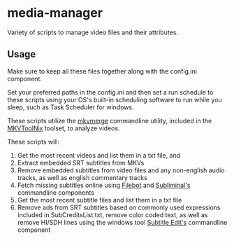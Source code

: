 # media-manager
Variety of scripts to manage video files and their attributes.

## Usage
Make sure to keep all these files together along with the config.ini component. 

Set your preferred paths in the config.ini and then set a run schedule to these scripts using your
OS's built-in scheduling software to run while you sleep, such as Task Scheduler for windows.

These scripts utilize the [mkvmerge](https://mkvtoolnix.download/doc/mkvmerge.html) commandline utility, included 
in the [MKVToolNix](https://mkvtoolnix.download/) toolset, to analyze videos.

These scripts will:

1. Get the most recent videos and list them in a txt file, and
2. Extract embedded SRT subtitles from MKVs
3. Remove embedded subtitles from video files and any non-english audio tracks, as well as english commentary tracks
4. Fetch missing subtitles online using [Filebot](https://www.filebot.net/) and [Subliminal's](https://subliminal.readthedocs.io/en/latest/) commandline components
5. Get the most recent subtitle files and list them in a txt file
6. Remove ads from SRT subtitles based on commonly used expressions included in SubCreditsList.txt, remove color coded text, as well as
remove HI/SDH lines using the windows tool [Subtitle Edit's](http://www.nikse.dk/subtitleedit/) commandline component
